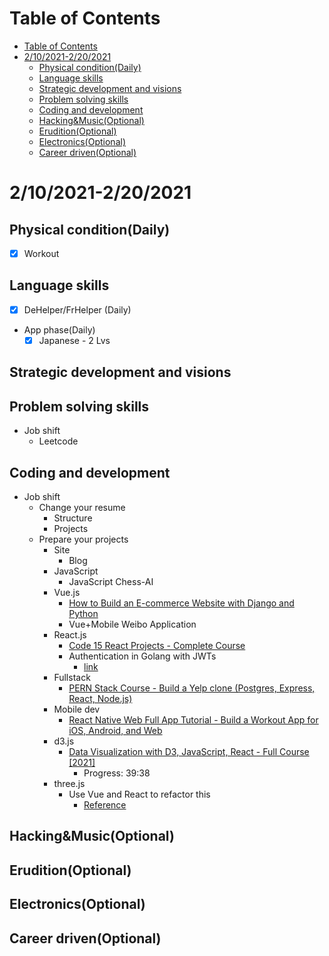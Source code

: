 # Table of Contents
- [Table of Contents](#table-of-contents)
- [2/10/2021-2/20/2021](#2102021-2202021)
  - [Physical condition(Daily)](#physical-conditiondaily)
  - [Language skills](#language-skills)
  - [Strategic development and visions](#strategic-development-and-visions)
  - [Problem solving skills](#problem-solving-skills)
  - [Coding and development](#coding-and-development)
  - [Hacking&Music(Optional)](#hackingmusicoptional)
  - [Erudition(Optional)](#eruditionoptional)
  - [Electronics(Optional)](#electronicsoptional)
  - [Career driven(Optional)](#career-drivenoptional)

# 2/10/2021-2/20/2021
## Physical condition(Daily)
- [x] Workout

## Language skills
- [x] DeHelper/FrHelper (Daily)
- App phase(Daily)
  - [x] Japanese - 2 Lvs

## Strategic development and visions

## Problem solving skills
- Job shift
  - Leetcode
## Coding and development
- Job shift
  - Change your resume
    - Structure
    - Projects
  - Prepare your projects
    - Site
      - Blog
    - JavaScript
      - JavaScript Chess-AI
    - Vue.js
      - [How to Build an E-commerce Website with Django and Python](https://www.youtube.com/watch?v=YZvRrldjf1Y)
      - Vue+Mobile Weibo Application
    - React.js
      - [Code 15 React Projects - Complete Course](https://www.youtube.com/watch?v=a_7Z7C_JCyo)
      - Authentication in Golang with JWTs
        - [link](https://auth0.com/blog/authentication-in-golang/)
    - Fullstack
      - [PERN Stack Course - Build a Yelp clone (Postgres, Express, React, Node.js)](https://www.youtube.com/watch?v=J01rYl9T3BU&t=14s)
    - Mobile dev
      - [React Native Web Full App Tutorial - Build a Workout App for iOS, Android, and Web](https://www.youtube.com/watch?v=_CBYbEGvxYY)
    - d3.js 
      - [Data Visualization with D3, JavaScript, React - Full Course [2021]](https://www.youtube.com/watch?v=2LhoCfjm8R4&t=1s)
        - Progress: 39:38
    - three.js
      - Use Vue and React to refactor this
        - [Reference](https://threejsfundamentals.org/threejs/lessons/threejs-scenegraph.html#toc)
## Hacking&Music(Optional)

## Erudition(Optional)

## Electronics(Optional)

## Career driven(Optional)

